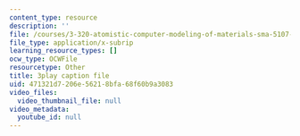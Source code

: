 ```yaml
---
content_type: resource
description: ''
file: /courses/3-320-atomistic-computer-modeling-of-materials-sma-5107-spring-2005/471321d7206e56218bfa68f60b9a3083_HcQ7bdBGbEs.vtt
file_type: application/x-subrip
learning_resource_types: []
ocw_type: OCWFile
resourcetype: Other
title: 3play caption file
uid: 471321d7-206e-5621-8bfa-68f60b9a3083
video_files:
  video_thumbnail_file: null
video_metadata:
  youtube_id: null
---
```

